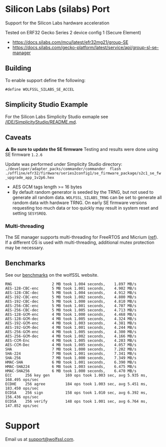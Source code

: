 # Silicon Labs (silabs) Port

Support for the Silicon Labs hardware acceleration

Tested on ERF32 Gecko Series 2 device config 1 (Secure Element)

* https://docs.silabs.com/mcu/latest/efr32mg21/group-SE
* https://docs.silabs.com/gecko-platform/latest/service/api/group-sl-se-manager

## Building

To enable support define the following:

```
#define WOLFSSL_SILABS_SE_ACCEL
```

## Simplicity Studio Example

For the Silicon Labs Simplicity Studio exmaple see [/IDE/SimplicityStudio/README.md](/IDE/SimplicityStudio/README.md).

## Caveats

:warning: **Be sure to update the SE firmware** Testing and results were done using SE firmware `1.2.6`

Update was performed under Simplicity Studio directory:
    `./developer/adapter_packs/commander/commander  flash ./offline/efr32/firmware/series2config1/se_firmware_package/s2c1_se_fw_upgrade_app_1v2p6.hex`

 * AES GCM tags length >= 16 bytes
 * By default random generator is seeded by the TRNG, but not used to
   generate all random data. `WOLFSSL_SILABS_TRNG` can be set to
   generate all random data with hardware TRNG. On early SE firmware
   versions requesting too much data or too quickly may result in
   system reset and setting `SESYSREQ`.

### Multi-threading

The SE manager supports multi-threading for FreeRTOS and Micrium
([ref](https://docs.silabs.com/gecko-platform/latest/service/api/group-sl-se-manager#autotoc-md152)).
If a different OS is used with multi-threading, additional mutex protection may be necessary.

## Benchmarks

See our [benchmarks](https://www.wolfssl.com/docs/benchmarks/) on the wolfSSL website.

```
RNG                  2 MB took 1.004 seconds,    1.897 MB/s
AES-128-CBC-enc      5 MB took 1.001 seconds,    4.902 MB/s
AES-128-CBC-dec      5 MB took 1.004 seconds,    4.912 MB/s
AES-192-CBC-enc      5 MB took 1.002 seconds,    4.800 MB/s
AES-192-CBC-dec      5 MB took 1.000 seconds,    4.810 MB/s
AES-256-CBC-enc      5 MB took 1.001 seconds,    4.707 MB/s
AES-256-CBC-dec      5 MB took 1.005 seconds,    4.713 MB/s
AES-128-GCM-enc      4 MB took 1.000 seconds,    4.468 MB/s
AES-128-GCM-dec      4 MB took 1.005 seconds,    4.324 MB/s
AES-192-GCM-enc      4 MB took 1.003 seconds,    4.381 MB/s
AES-192-GCM-dec      4 MB took 1.001 seconds,    4.244 MB/s
AES-256-GCM-enc      4 MB took 1.005 seconds,    4.300 MB/s
AES-256-GCM-dec      4 MB took 1.002 seconds,    4.166 MB/s
AES-CCM-Enc          4 MB took 1.005 seconds,    4.203 MB/s
AES-CCM-Dec          4 MB took 1.005 seconds,    4.057 MB/s
SHA                  7 MB took 1.000 seconds,    7.202 MB/s
SHA-224              7 MB took 1.001 seconds,    7.341 MB/s
SHA-256              7 MB took 1.000 seconds,    7.349 MB/s
HMAC-SHA             6 MB took 1.001 seconds,    6.390 MB/s
HMAC-SHA224          6 MB took 1.003 seconds,    6.475 MB/s
HMAC-SHA256          6 MB took 1.000 seconds,    6.470 MB/s
ECC      256 key gen       169 ops took 1.003 sec, avg 5.935 ms, 168.495 ops/sec
ECDHE    256 agree         184 ops took 1.003 sec, avg 5.451 ms, 183.450 ops/sec
ECDSA    256 sign          158 ops took 1.010 sec, avg 6.392 ms, 156.436 ops/sec
ECDSA    256 verify        148 ops took 1.001 sec, avg 6.764 ms, 147.852 ops/sec
```


# Support

Email us at [support@wolfssl.com](mailto:support@wolfssl.com).
